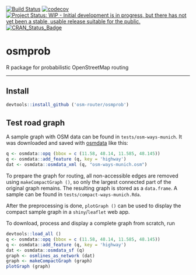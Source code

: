 <!-- README.md is generated from README.Rmd. Please edit that file -->
[![Build Status](https://travis-ci.org/osm-router/osmprob.svg?branch=master)](https://travis-ci.org/osm-router/osmprob) [![codecov](https://codecov.io/gh/osm-router/osmprob/branch/master/graph/badge.svg)](https://codecov.io/gh/osm-router/osmprob) [![Project Status: WIP - Initial development is in progress, but there has not yet been a stable, usable release suitable for the public.](http://www.repostatus.org/badges/latest/wip.svg)](http://www.repostatus.org/#wip) [![CRAN\_Status\_Badge](http://www.r-pkg.org/badges/version/osmprob)](http://cran.r-project.org/web/packages/osmprob)

osmprob
=======

R package for probabilistic OpenStreetMap routing

------------------------------------------------------------------------

Install
-------

``` r
devtools::install_github ('osm-router/osmprob')
```

Test road graph
---------------

A sample graph with OSM data can be found in `tests/osm-ways-munich`. It was downloaded and saved with [osmdata](https://github.com/osmdatar/osmdata) like this:

``` r
q <- osmdata::opq (bbox = c (11.58, 48.14, 11.585, 48.145))
q <- osmdata::add_feature (q, key = 'highway')
dat <- osmdata::osmdata_xml (q, "osm-ways-munich.osm")
```

To prepare the graph for routing, all non-accessible edges are removed using `makeCompactGraph ()`, so only the largest connected part of the original graph remains. The resulting graph is stored as a `data.frame`. A sample can be found in `tests/compact-ways-munich.Rda`.

After the preprocessing is done, `plotGraph ()` can be used to display the compact sample graph in a `shiny`/`leaflet` web app.

To download, process and display a complete graph from scratch, run

``` r
devtools::load_all ()
q <- osmdata::opq (bbox = c (11.58, 48.14, 11.585, 48.145))
q <- osmdata::add_feature (q, key = 'highway')
dat <- osmdata::osmdata_sf (q)
graph <- osmlines_as_network (dat)
graph <- makeCompactGraph (graph)
plotGraph (graph)
```
